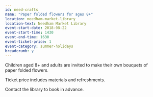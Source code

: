 ```yaml
---
id: need-crafts
name: "Paper folded flowers for ages 8+"
location: needham-market-library
location-text: Needham Market Library
event-start-date: 2018-08-22
event-start-time: 1430
event-end-time: 1630
event-ticket-price: 1
event-category: summer-holidays
breadcrumb: y
---
```


Children aged 8+ and adults are invited to make their own bouquets of paper folded flowers.

Ticket price includes materials and refreshments.

Contact the library to book in advance.
